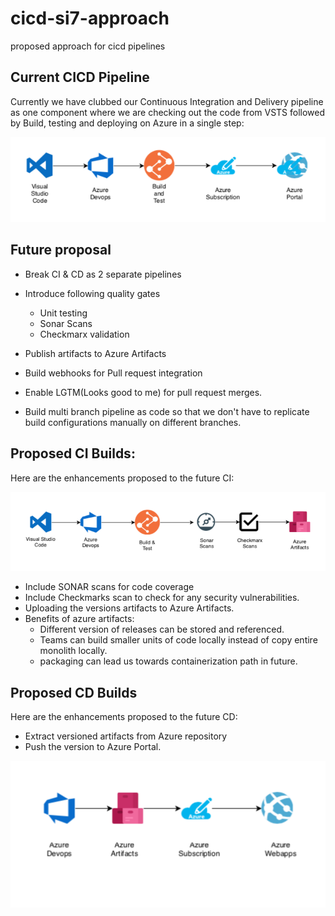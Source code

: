 # cicd-si7-approach
proposed approach for cicd pipelines

## Current CICD Pipeline

Currently we have clubbed our Continuous Integration and Delivery pipeline as one 
component where we are checking out the code from VSTS followed by Build, testing and 
deploying on Azure in a single step:

![Current CICD](images/current-ci.png)

## Future proposal

* Break CI & CD as 2 separate pipelines

* Introduce following quality gates
    * Unit testing
    * Sonar Scans
    * Checkmarx validation 

* Publish artifacts to Azure Artifacts

* Build webhooks for Pull request integration

* Enable LGTM(Looks good to me) for pull request merges.

* Build multi branch pipeline as code so that we don't have to replicate build configurations 
manually on different branches.

## Proposed CI Builds:

Here are the enhancements proposed to the future CI: 

 ![Current CICD](images/proposed-ci.png)
 
 * Include SONAR scans for code coverage
 * Include Checkmarks scan to check for any security vulnerabilities.
 * Uploading the versions artifacts to Azure Artifacts.
 * Benefits of azure artifacts:
    * Different version of releases can be stored and referenced.
    * Teams can build smaller units of code locally instead of copy entire monolith locally.
    * packaging can lead us towards containerization path in future.
 
 
 ## Proposed CD Builds
 
 Here are the enhancements proposed to the future CD: 
 
 * Extract versioned artifacts from Azure repository
 * Push the version to Azure Portal.

 
 ![Current CICD](images/proposed-cd.png)
